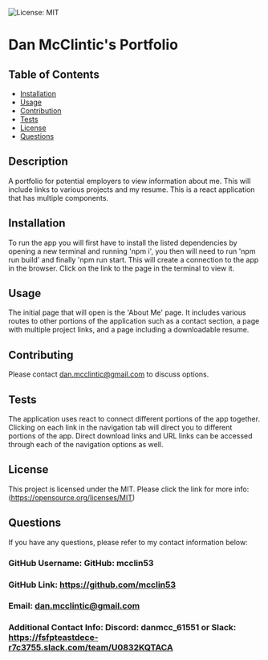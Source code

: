 
  ![License: MIT](https://img.shields.io/badge/License-MIT-yellow.svg)
  # Dan McClintic's Portfolio
 
  ## Table of Contents

  - [Installation](#installation)
  - [Usage](#usage)
  - [Contribution](#contributing)
  - [Tests](#tests)
  - [License](#license)
  - [Questions](#questions)
  ## Description
A portfolio for potential employers to view information about me. This will include links to various projects and my resume. This is a react application that has multiple components.

  ## Installation
To run the app you will first have to install the listed dependencies by opening a new terminal and running 'npm i', you then will need to run 'npm run build' and finally 'npm run start. This will create a connection to the app in the browser. Click on the link to the page in the terminal to view it.

  ## Usage
The initial page that will open is the 'About Me' page. It includes various routes to other portions of the application such as a contact section, a page with multiple project links, and a page including a downloadable resume.

  ## Contributing
Please contact dan.mcclintic@gmail.com to discuss options.

  ## Tests
The application uses react to connect different portions of the app together. Clicking on each link in the navigation tab will direct you to different portions of the app. Direct download links and URL links can be accessed through each of the navigation options as well.

  ## License
This project is licensed under the MIT.
      Please click the link for more info: (https://opensource.org/licenses/MIT)

  ## Questions

  If you have any questions, please refer to my contact information below:

  ### GitHub Username: GitHub: mcclin53

  ### GitHub Link: https://github.com/mcclin53

  ### Email: dan.mcclintic@gmail.com

  ### Additional Contact Info: Discord: danmcc_61551 or Slack: https://fsfpteastdece-r7c3755.slack.com/team/U0832KQTACA

